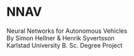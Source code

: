 # NNAV
Neural Networks for Autonomous Vehicles \
By Simon Hellner & Henrik Syvertsson\
Karlstad University B. Sc. Degree Project
